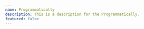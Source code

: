 ```yaml
---
name: Programmatically
description: This is a description for the Programmatically.
featured: false
---
```

